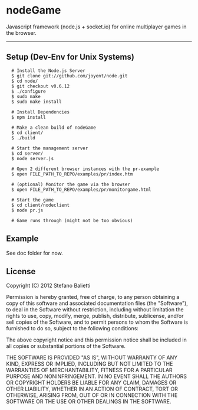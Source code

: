 # nodeGame

Javascript framework (node.js + socket.io) for online multiplayer games in the browser.

---

## Setup (Dev-Env for Unix Systems)

      # Install the Node.js Server
      $ git clone git://github.com/joyent/node.git
      $ cd node/
      $ git checkout v0.6.12
      $ ./configure
      $ sudo make
      $ sudo make install
  
      # Install Dependencies
      $ npm install
  
      # Make a clean build of nodeGame
      $ cd client/
      $ ./build
  
      # Start the management server
      $ cd server/
      $ node server.js
  
      # Open 2 different browser instances with the pr-example
      $ open FILE_PATH_TO_REPO/examples/pr/index.htm
  
      # (optional) Monitor the game via the browser
      $ open FILE_PATH_TO_REPO/examples/pr/monitorgame.html
  
      # Start the game
      $ cd client/nodeclient
      $ node pr.js
  
      # Game runs through (might not be too obvious)

## Example

See doc folder for now.

## License

Copyright (C) 2012 Stefano Balietti

Permission is hereby granted, free of charge, to any person obtaining a copy of this software and associated documentation files (the "Software"), to deal in the Software without restriction, including without limitation the rights to use, copy, modify, merge, publish, distribute, sublicense, and/or sell copies of the Software, and to permit persons to whom the Software is furnished to do so, subject to the following conditions:

The above copyright notice and this permission notice shall be included in all copies or substantial portions of the Software.

THE SOFTWARE IS PROVIDED "AS IS", WITHOUT WARRANTY OF ANY KIND, EXPRESS OR IMPLIED, INCLUDING BUT NOT LIMITED TO THE WARRANTIES OF MERCHANTABILITY, FITNESS FOR A PARTICULAR PURPOSE AND NONINFRINGEMENT. IN NO EVENT SHALL THE AUTHORS OR COPYRIGHT HOLDERS BE LIABLE FOR ANY CLAIM, DAMAGES OR OTHER LIABILITY, WHETHER IN AN ACTION OF CONTRACT, TORT OR OTHERWISE, ARISING FROM, OUT OF OR IN CONNECTION WITH THE SOFTWARE OR THE USE OR OTHER DEALINGS IN THE SOFTWARE.
